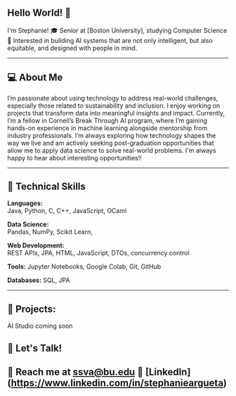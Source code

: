 ## Hello World! 👋

I'm Stephanie!
🎓 Senior at [Boston University], studying Computer Science
🔭 Interested in building AI systems that are not only intelligent, but also equitable, and designed with people in mind.

---

## 💻 About Me

I’m passionate about using technology to address real-world challenges, especially those related to sustainability and inclusion. I enjoy working on projects that transform data into meaningful insights and impact. Currently, I’m a fellow in Cornell’s Break Through AI program, where I’m gaining hands-on experience in machine learning alongside mentorship from industry professionals. I’m always exploring how technology shapes the way we live and am actively seeking post-graduation opportunities that allow me to apply data science to solve real-world problems. I'm always happy to hear about interesting opportunities!!

----

## 🔧 Technical Skills

**Languages:**  
Java, Python, C, C++, JavaScript, OCaml

**Data Science:**  
Pandas, NumPy, Scikit Learn, 

**Web Development:**  
REST APIs, JPA, HTML, JavaScript, DTOs, concurrency control

**Tools:**
Jupyter Notebooks, Google Colab, Git, GitHub

**Databases:**
SQL, JPA

---

## 🚀 Projects: 
AI Studio coming soon

## 💬 Let's Talk!
📧 Reach me at ssva@bu.edu
💼 [LinkedIn] (https://www.linkedin.com/in/stephanieargueta)
---
<!--
**ssva179/ssva179** is a ✨ _special_ ✨ repository because its `README.md` (this file) appears on your GitHub profile.

Here are some ideas to get you started:

- 🔭 I’m currently working on ...
- 🌱 I’m currently learning ...
- 👯 I’m looking to collaborate on ...
- 🤔 I’m looking for help with ...
- 💬 Ask me about ...
- 📫 How to reach me: ...
- 😄 Pronouns: ...
- ⚡ Fun fact: ...
-->
